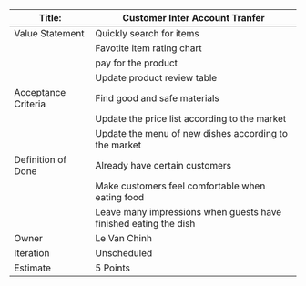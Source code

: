 | Title:      | Customer Inter Account Tranfer|
| ----------- | ----------|
| Value Statement | Quickly search for items|
|                  | Favotite item rating chart     |
|                  |  pay for the product      |
|                  |  Update product review table      |
| Acceptance Criteria   | Find good and safe materials        |
|                  | Update the price list according to the market     |
|                  |   Update the menu of new dishes according to the market  |
|Definition of Done | Already have certain customers |
| | Make customers feel comfortable when eating food|
| | Leave many impressions when guests have finished eating the dish|
| Owner | Le Van Chinh |
| Iteration | Unscheduled |
| Estimate | 5 Points |

